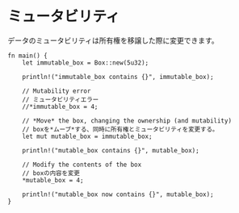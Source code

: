 <!--
# Mutability
-->
# ミュータビリティ

<!--
Mutability of data can be changed when ownership is transferred.
-->
データのミュータビリティは所有権を移譲した際に変更できます。

```rust,editable
fn main() {
    let immutable_box = Box::new(5u32);

    println!("immutable_box contains {}", immutable_box);

    // Mutability error
    // ミュータビリティエラー
    //*immutable_box = 4;

    // *Move* the box, changing the ownership (and mutability)
    // boxを*ムーブ*する、同時に所有権とミュータビリティを変更する。
    let mut mutable_box = immutable_box;

    println!("mutable_box contains {}", mutable_box);

    // Modify the contents of the box
    // boxの内容を変更
    *mutable_box = 4;

    println!("mutable_box now contains {}", mutable_box);
}
```
